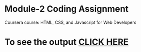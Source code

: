 

# Module-2 Coding Assignment

Coursera course: HTML, CSS, and Javascript for Web Developers

# To see the output [CLICK HERE](https://jitendra310.github.io/Coursera-HTML-CSS-and-JavaScript-for-Web-Developers/Assignments/module-2/index.html)

